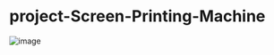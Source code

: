 # project-Screen-Printing-Machine

![image](https://github.com/RitikRai154/project-Screen-Printing-Machine/assets/134509341/53b1a969-8244-4520-b89b-1bf78112439a)
